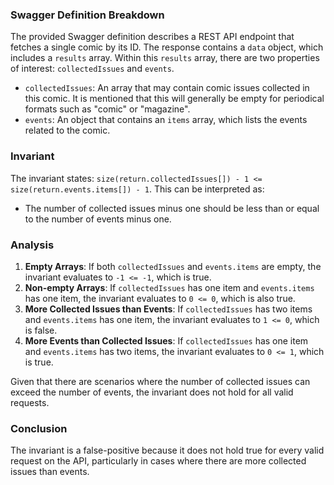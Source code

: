 ### Swagger Definition Breakdown
The provided Swagger definition describes a REST API endpoint that fetches a single comic by its ID. The response contains a `data` object, which includes a `results` array. Within this `results` array, there are two properties of interest: `collectedIssues` and `events`. 

- `collectedIssues`: An array that may contain comic issues collected in this comic. It is mentioned that this will generally be empty for periodical formats such as "comic" or "magazine".
- `events`: An object that contains an `items` array, which lists the events related to the comic.

### Invariant
The invariant states: `size(return.collectedIssues[]) - 1 <= size(return.events.items[]) - 1`. This can be interpreted as:
- The number of collected issues minus one should be less than or equal to the number of events minus one.

### Analysis
1. **Empty Arrays**: If both `collectedIssues` and `events.items` are empty, the invariant evaluates to `-1 <= -1`, which is true.
2. **Non-empty Arrays**: If `collectedIssues` has one item and `events.items` has one item, the invariant evaluates to `0 <= 0`, which is also true.
3. **More Collected Issues than Events**: If `collectedIssues` has two items and `events.items` has one item, the invariant evaluates to `1 <= 0`, which is false.
4. **More Events than Collected Issues**: If `collectedIssues` has one item and `events.items` has two items, the invariant evaluates to `0 <= 1`, which is true.

Given that there are scenarios where the number of collected issues can exceed the number of events, the invariant does not hold for all valid requests. 

### Conclusion
The invariant is a false-positive because it does not hold true for every valid request on the API, particularly in cases where there are more collected issues than events.
